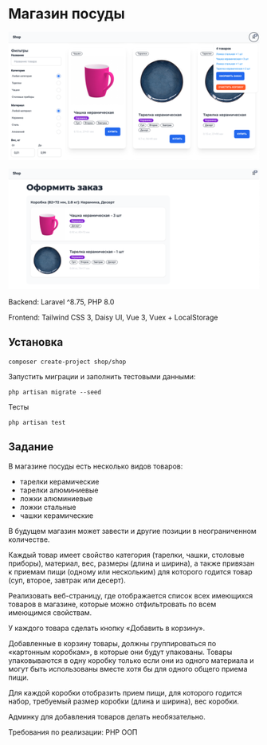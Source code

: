 # Магазин посуды

![Главная страница](img.png)

![Корзина](img_1.png)

Backend: Laravel ^8.75, PHP 8.0

Frontend:
Tailwind CSS 3,
Daisy UI,
Vue 3,
Vuex + LocalStorage

## Установка
```
composer create-project shop/shop
```

Запустить миграции и заполнить тестовыми данными:
```
php artisan migrate --seed
```
Тесты
```
php artisan test
```
## Задание
В магазине посуды есть несколько видов товаров:
- тарелки керамические
- тарелки алюминиевые
- ложки алюминиевые
- ложки стальные
- чашки керамические

В будущем магазин может завести и другие позиции в неограниченном количестве.

Каждый товар имеет свойство категория (тарелки, чашки, столовые приборы), материал, вес, размеры (длина и ширина), а также привязан к приемам пищи (одному или нескольким) для которого годится товар (суп, второе, завтрак или десерт).

Реализовать веб-страницу, где отображается список всех имеющихся товаров в магазине, которые можно отфильтровать по всем имеющимся свойствам.

У каждого товара сделать кнопку «Добавить в корзину».

Добавленные в корзину товары, должны группироваться по «картонным коробкам», в которые они будут упакованы. Товары упаковываются в одну коробку только если они из одного материала и могут быть использованы вместе хотя бы для одного общего приема пищи.

Для каждой коробки отобразить прием пищи, для которого годится набор, требуемый размер коробки (длина и ширина), вес коробки.

Админку для добавления товаров делать необязательно.

Требования по реализации: PHP ООП
